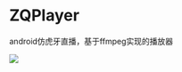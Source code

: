 # ZQPlayer
android仿虎牙直播，基于ffmpeg实现的播放器

![](https://upload-images.jianshu.io/upload_images/14215146-221256d87db781ba.gif?imageMogr2/auto-orient/strip%7CimageView2/2/w/282/format/webp)

